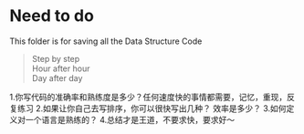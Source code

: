 # Need to do
This folder is for saving all the Data Structure Code

> Step by step  
> Hour after hour  
> Day after day  


1.你写代码的准确率和熟练度是多少？任何速度快的事情都需要，记忆，重现，反复练习
2.如果让你自己去写排序，你可以很快写出几种？ 效率是多少？
3.如何定义对一个语言是熟练的？
4.总结才是王道，不要求快，要求好～
